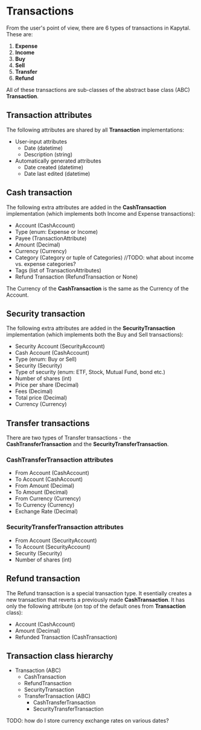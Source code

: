 # Transactions

From the user's point of view, there are 6 types of transactions in Kapytal. These are:

1. **Expense**
2. **Income**
3. **Buy**
4. **Sell**
5. **Transfer**
6. **Refund**

All of these transactions are sub-classes of the abstract base class (ABC) **Transaction**.

## Transaction attributes

The following attributes are shared by all **Transaction** implementations:

- User-input attributes
    - Date (datetime)
    - Description (string)
- Automatically generated attributes
    - Date created (datetime)
    - Date last edited (datetime)

## Cash transaction

The following extra attributes are added in the **CashTransaction** implementation (which implements both Income and Expense transactions):

- Account (CashAccount)
- Type (enum: Expense or Income)
- Payee (TransactionAttribute)
- Amount (Decimal)
- Currency (Currency)
- Category (Category or tuple of Categories) //TODO: what about income vs. expense categories?
- Tags (list of TransactionAttributes)
- Refund Transaction (RefundTransaction or None)

The Currency of the **CashTransaction** is the same as the Currency of the Account.

## Security transaction

The following extra attributes are added in the **SecurityTransaction** implementation (which implements both the Buy and Sell transactions):

- Security Account (SecurityAccount)
- Cash Account (CashAccount)
- Type (enum: Buy or Sell)
- Security (Security)
- Type of security (enum: ETF, Stock, Mutual Fund, bond etc.)
- Number of shares (int)
- Price per share (Decimal)
- Fees (Decimal)
- Total price (Decimal)
- Currency (Currency)

## Transfer transactions

There are two types of Transfer transactions - the **CashTransferTransaction** and the **SecurityTransferTransaction**. 

### **CashTransferTransaction** attributes
- From Account (CashAccount)
- To Account (CashAccount)
- From Amount (Decimal)
- To Amount (Decimal)
- From Currency (Currency)
- To Currency (Currency)
- Exchange Rate (Decimal)

### **SecurityTransferTransaction** attributes
- From Account (SecurityAccount)
- To Account (SecurityAccount)
- Security (Security)
- Number of shares (int)

## Refund transaction

The Refund transaction is a special transaction type. It esentially creates a new transaction that reverts a previously made **CashTransaction**. It has only the following attribute (on top of the default ones from **Transaction** class):

- Account (CashAccount)
- Amount (Decimal)
- Refunded Transaction (CashTransaction)

## Transaction class hierarchy

- Transaction (ABC)
    - CashTransaction
    - RefundTransaction
    - SecurityTransaction
    - TransferTransaction (ABC)
        - CashTransferTransaction
        - SecurityTransferTransaction

TODO: how do I store currency exchange rates on various dates?